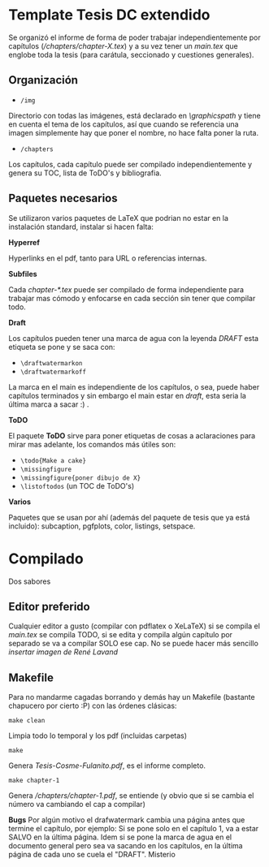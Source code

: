 # Template Tesis DC extendido

Se organizó el informe de forma de poder trabajar independientemente por capítulos (_/chapters/chapter-X.tex_) y a su vez tener un _main.tex_ que englobe toda la tesis (para carátula, seccionado y cuestiones generales).

## Organización
* `/img`

Directorio con todas las imágenes, está declarado en _\graphicspath_ y tiene en cuenta el tema de los capítulos, así que cuando se referencia una imagen simplemente hay que poner el nombre, no hace falta poner la ruta.

* `/chapters`

Los capítulos, cada capítulo puede ser compilado independientemente y genera su TOC, lista de ToDO's y bibliografia.

## Paquetes necesarios
Se utilizaron varios paquetes de LaTeX que podrian no estar en la instalación standard, instalar si hacen falta:

**Hyperref**

Hyperlinks en el pdf, tanto para URL o referencias internas.

**Subfiles**

Cada _chapter-*.tex_ puede ser compilado de forma independiente para trabajar mas cómodo y enfocarse en cada sección sin tener que compilar todo.

**Draft**

Los capítulos pueden tener una marca de agua con la leyenda _DRAFT_ esta etiqueta se pone y se saca con:

* `\draftwatermarkon`
* `\draftwatermarkoff`

La marca en el main es independiente de los capítulos, o sea, puede haber capítulos terminados y sin embargo el main estar en _draft_, esta seria la última marca a sacar :) .

**ToDO**

El paquete **ToDO** sirve para poner etiquetas de cosas a aclaraciones para mirar mas adelante, los comandos más útiles son:

* `\todo{Make a cake}`
* `\missingfigure`
* `\missingfigure{poner dibujo de X}`
* `\listoftodos` (un TOC de ToDO's)

**Varios**

Paquetes que se usan por ahí (además del paquete de tesis que ya está incluido):
subcaption, pgfplots, color, listings, setspace.

# Compilado
Dos sabores

## Editor preferido
Cualquier editor a gusto (compilar con pdflatex o XeLaTeX) si se compila el _main.tex_ se compila TODO, si se edita y compila algún capítulo por separado se va a compilar SOLO ese cap.
No se puede hacer más sencillo _insertar imagen de René Lavand_

## Makefile
Para no mandarme cagadas borrando y demás hay un Makefile (bastante chapucero por cierto :P) con las órdenes clásicas:

`make clean`

Limpia todo lo temporal y los pdf (incluidas carpetas)

`make` 

Genera _Tesis-Cosme-Fulanito.pdf_, es el informe completo.

`make chapter-1`

Genera _/chapters/chapter-1.pdf_, se entiende (y obvio que si se cambia el número va cambiando el cap a compilar)

**Bugs**
Por algún motivo el drafwatermark cambia una página antes que termine el capítulo, por ejemplo: Si se pone solo en el capítulo 1, va a estar SALVO en la última página. Idem si se pone la marca de agua en el documento general pero sea va sacando en los capítulos, en la última página de cada uno se cuela el "DRAFT". Misterio
                                                  
